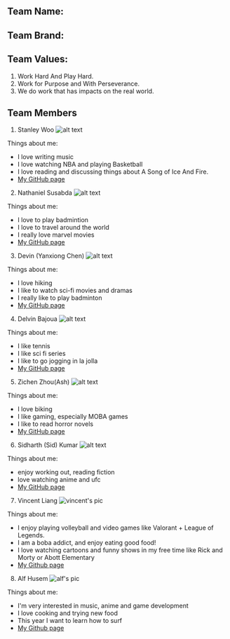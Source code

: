 ## Team Name: 


## Team Brand:


## Team Values:
1. Work Hard And Play Hard.
2. Work for Purpose and With Perseverance.
3. We do work that has impacts on the real world.
## **Team Members**
1. Stanley Woo
![alt text](stanley.jpeg)

Things about me:
- I love writing music
- I love watching NBA and playing Basketball
- I love reading and discussing things about A Song of Ice And Fire.
- [My GitHub page](https://github.com/stanley-woo)

2. Nathaniel Susabda
![alt text](nathan.JPG)

Things about me:
- I love to play badmintion
- I love to travel around the world
- I really love marvel movies
- [My GitHub page](https://github.com/nathanielsusabda)

3. Devin (Yanxiong Chen)
![alt text](devin.jpg)

Things about me:
- I love hiking
- I like to watch sci-fi movies and dramas
- I really like to play badminton
- [My GitHub page](https://github.com/DevinChen02)

4. Delvin Bajoua
 ![alt text](delvinphoto.jpg)
 
Things about me:
- I like tennis
- I like sci fi series 
- I like to go jogging in la jolla
- [My GitHub page](https://github.com/dbajoua)

5. Zichen Zhou(Ash)
 ![alt text](zichenZhou.jpg)
 
Things about me:
- I love biking
- I like gaming, especially MOBA games
- I like to read horror novels
- [My GitHub page](https://github.com/ASHZHOU02)

6. Sidharth (Sid) Kumar
![alt text](sid.png)

Things about me:
- enjoy working out, reading fiction
- love watching anime and ufc
- [My GitHub page](https://github.com/argonautica)

7. Vincent Liang
![vincent's pic](vin.jpg)

Things about me:
- I enjoy playing volleyball and video games like Valorant + League of Legends.
- I am a boba addict, and enjoy eating good food!
- I love watching cartoons and funny shows in my free time like Rick and Morty or Abott Elementary
- [My Github page](https://github.com/v1liang)

8. Alf Husem
![alf's pic](alf.jpg)

Things about me:
- I'm very interested in music, anime and game development
- I love cooking and trying new food
- This year I want to learn how to surf
- [My Github page](https://github.com/alfhusem)

